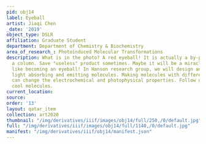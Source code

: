 ```yaml
---
pid: obj14
label: Eyeball
artist: Jiaqi Chen
_date: '2019'
object_type: DSLR
affiliation: Graduate Student
department: Department of Chemistry & Biochemistry
area_of_research_: Photoinduced Molecular Transformations
description: What is in the photo? A red eyeball! It is actually a by-product after
  a column. Save "useless" product sometimes. Maybe it will be a miracle in the future,
  like becoming an eyeball! In Hanson research group, we will design and synthesis
  light absorbing and emitting molecules. Making molecules with different structures
  can change the electrochemical and photophysical properties. Follow us to see more
  cool molecules.
current_location: 
source: 
order: '13'
layout: qatar_item
collection: art2020
thumbnail: "/img/derivatives/iiif/images/obj14/full/250,/0/default.jpg"
full: "/img/derivatives/iiif/images/obj14/full/1140,/0/default.jpg"
manifest: "/img/derivatives/iiif/obj14/manifest.json"
---
```

